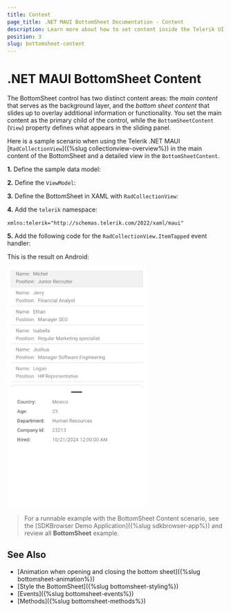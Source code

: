 ```yaml
---
title: Content
page_title: .NET MAUI BottomSheet Documentation - Content
description: Learn more about how to set content inside the Telerik UI for .NET MAUI BottomSheet control.
position: 3
slug: bottomsheet-content
---
```


# .NET MAUI BottomSheet Content

The BottomSheet control has two distinct content areas: the _main content_ that serves as the background layer, and the _bottom sheet content_ that slides up to overlay additional information or functionality. You set the main content as the primary child of the control, while the `BottomSheetContent` (`View`) property defines what appears in the sliding panel.

Here is a sample scenario when using the Telerik .NET MAUI [`RadCollectionView`]({%slug collectionview-overview%}) in the main content of the BottomSheet and a detailed view in the `BottomSheetContent`.

**1.** Define the sample data model:

<snippet id='bottomsheet-data-model' />

**2.** Define the `ViewModel`:

<snippet id='bottomsheet-view-model' />

**3.** Define the BottomSheet in XAML with `RadCollectionView`:

<snippet id='bottomsheet-animation-swipe' />

**4.** Add the `telerik` namespace:

```XAML
xmlns:telerik="http://schemas.telerik.com/2022/xaml/maui"
```

**5.** Add the following code for the `RadCollectionView.ItemTapped` event handler:

<snippet id='bottomsheet-content-tapped-event' />

This is the result on Android:

![.NET MAUI BottomSheet Content](images/bottomsheet-content.png)

> For a runnable example with the BottomSheet Content scenario, see the [SDKBrowser Demo Application]({%slug sdkbrowser-app%}) and review all **BottomSheet** example.

## See Also

- [Animation when opening and closing the bottom sheet]({%slug bottomsheet-animation%})
- [Style the BottomSheet]({%slug bottomsheet-styling%})
- [Events]({%slug bottomsheet-events%})
- [Methods]({%slug bottomsheet-methods%})